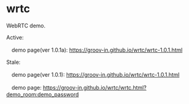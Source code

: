 # wrtc
WebRTC demo.

Active:

　demo page(ver 1.0.1a): https://groov-in.github.io/wrtc/wrtc-1.0.1.html

Stale:

　demo page(ver 1.0.1): https://groov-in.github.io/wrtc/wrtc-1.0.1.html

　demo page: https://groov-in.github.io/wrtc/wrtc.html?demo_room:demo_password
